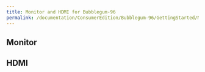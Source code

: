 ```yaml
---
title: Monitor and HDMI for Bubblegum-96
permalink: /documentation/ConsumerEdition/Bubblegum-96/GettingStarted/MonitorHDMI.md.html
---
```

## Monitor

## HDMI
